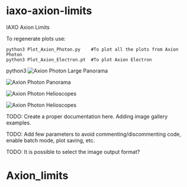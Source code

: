 # iaxo-axion-limits
IAXO Axion Limits

To regenerate plots use:

```
python3 Plot_Axion_Photon.py    #To plot all the plots from Axion Photon 
python3 Plot_Axion_Electron.pt  #To plot Axion Electron

```
python3 
![Axion Photon Large Panorama](plots/AxionPhoton/AxionPhoton_large_panorama.png)

![Axion Photon Panorama](plots/AxionPhoton/pngs/AxionPhoton_panorama.png)

![Axion Photon Helioscopes](plots/AxionPhoton/AxionPhoton_helioscopes.png)

![Axion Photon Helioscopes](plots/AxionPhoton/AxionPhoton_haloscopes.png)

TODO: Create a proper documentation here. Adding image gallery examples.

TODO: Add few parameters to avoid commenting/discommenting code, enable batch mode, plot saving, etc.

TODO: It is possible to select the image output format?
# Axion_limits
